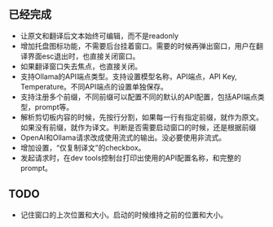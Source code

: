
## 已经完成
- 让原文和翻译后文本始终可编辑，而不是readonly
- 增加托盘图标功能，不需要后台挂着窗口。需要的时候再弹出窗口，用户在翻译界面esc退出时，也直接关闭窗口。
- 如果翻译窗口失去焦点，也直接关闭。
- 支持Ollama的API端点类型。支持设置模型名称，API端点，API Key, Temperature。不同API端点的设置单独保存。
- 支持注册多个前缀，不同前缀可以配置不同的默认的API配置，包括API端点类型，prompt等。
- 解析剪切板内容的时候，先按行分割，如果每一行有指定前缀，就作为原文。如果没有前缀，就作为译文。判断是否需要启动窗口的时候，还是根据前缀
- OpenAI和Ollama请求改成使用流式的输出。没必要使用非流式。
- 增加设置，“仅复制译文”的checkbox。
- 发起请求时，在dev tools控制台打印出使用的API配置名称，和完整的prompt。

## TODO

- 记住窗口的上次位置和大小。启动的时候维持之前的位置和大小。
